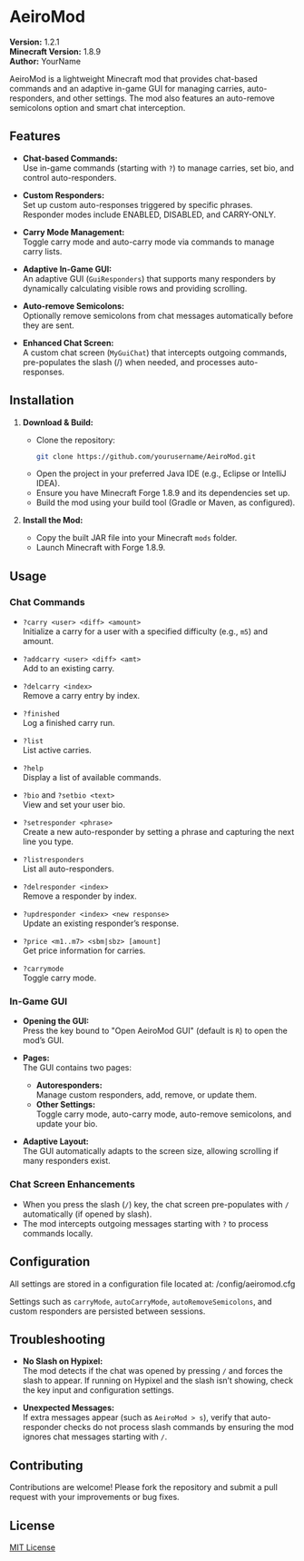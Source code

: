 # AeiroMod

**Version:** 1.2.1  
**Minecraft Version:** 1.8.9  
**Author:** YourName

AeiroMod is a lightweight Minecraft mod that provides chat-based commands and an adaptive in-game GUI for managing carries, auto-responders, and other settings. The mod also features an auto-remove semicolons option and smart chat interception.

## Features

- **Chat-based Commands:**  
  Use in-game commands (starting with `?`) to manage carries, set bio, and control auto-responders.

- **Custom Responders:**  
  Set up custom auto-responses triggered by specific phrases. Responder modes include ENABLED, DISABLED, and CARRY-ONLY.

- **Carry Mode Management:**  
  Toggle carry mode and auto-carry mode via commands to manage carry lists.

- **Adaptive In-Game GUI:**  
  An adaptive GUI (`GuiResponders`) that supports many responders by dynamically calculating visible rows and providing scrolling.

- **Auto-remove Semicolons:**  
  Optionally remove semicolons from chat messages automatically before they are sent.

- **Enhanced Chat Screen:**  
  A custom chat screen (`MyGuiChat`) that intercepts outgoing commands, pre-populates the slash (/) when needed, and processes auto-responses.

## Installation

1. **Download & Build:**

   - Clone the repository:
     ```bash
     git clone https://github.com/yourusername/AeiroMod.git
     ```
   - Open the project in your preferred Java IDE (e.g., Eclipse or IntelliJ IDEA).
   - Ensure you have Minecraft Forge 1.8.9 and its dependencies set up.
   - Build the mod using your build tool (Gradle or Maven, as configured).

2. **Install the Mod:**

   - Copy the built JAR file into your Minecraft `mods` folder.
   - Launch Minecraft with Forge 1.8.9.

## Usage

### Chat Commands

- `?carry <user> <diff> <amount>`  
  Initialize a carry for a user with a specified difficulty (e.g., `m5`) and amount.

- `?addcarry <user> <diff> <amt>`  
  Add to an existing carry.

- `?delcarry <index>`  
  Remove a carry entry by index.

- `?finished`  
  Log a finished carry run.

- `?list`  
  List active carries.

- `?help`  
  Display a list of available commands.

- `?bio` and `?setbio <text>`  
  View and set your user bio.

- `?setresponder <phrase>`  
  Create a new auto-responder by setting a phrase and capturing the next line you type.

- `?listresponders`  
  List all auto-responders.

- `?delresponder <index>`  
  Remove a responder by index.

- `?updresponder <index> <new response>`  
  Update an existing responder’s response.

- `?price <m1..m7> <sbm|sbz> [amount]`  
  Get price information for carries.

- `?carrymode`  
  Toggle carry mode.

### In-Game GUI

- **Opening the GUI:**  
  Press the key bound to "Open AeiroMod GUI" (default is `R`) to open the mod’s GUI.
  
- **Pages:**  
  The GUI contains two pages:
  - **Autoresponders:**  
    Manage custom responders, add, remove, or update them.
  - **Other Settings:**  
    Toggle carry mode, auto-carry mode, auto-remove semicolons, and update your bio.

- **Adaptive Layout:**  
  The GUI automatically adapts to the screen size, allowing scrolling if many responders exist.

### Chat Screen Enhancements

- When you press the slash (`/`) key, the chat screen pre-populates with `/` automatically (if opened by slash).  
- The mod intercepts outgoing messages starting with `?` to process commands locally.

## Configuration

All settings are stored in a configuration file located at:
<minecraft directory>/config/aeiromod.cfg

Settings such as `carryMode`, `autoCarryMode`, `autoRemoveSemicolons`, and custom responders are persisted between sessions.

## Troubleshooting

- **No Slash on Hypixel:**  
  The mod detects if the chat was opened by pressing `/` and forces the slash to appear. If running on Hypixel and the slash isn’t showing, check the key input and configuration settings.

- **Unexpected Messages:**  
  If extra messages appear (such as `AeiroMod > s`), verify that auto-responder checks do not process slash commands by ensuring the mod ignores chat messages starting with `/`.

## Contributing

Contributions are welcome! Please fork the repository and submit a pull request with your improvements or bug fixes.

## License

[MIT License](LICENSE)
